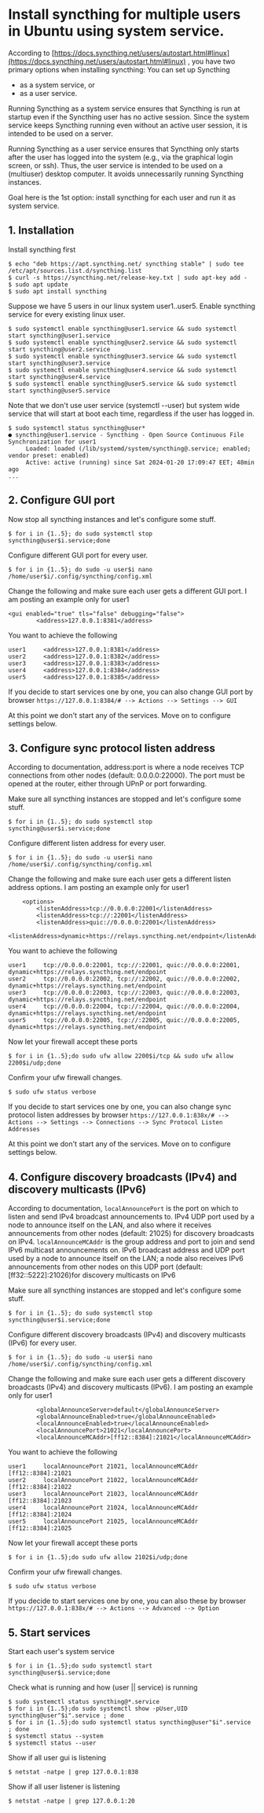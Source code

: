 # Install syncthing for multiple users in Ubuntu using system service.

According to [https://docs.syncthing.net/users/autostart.html#linux](https://docs.syncthing.net/users/autostart.html#linux) , you have two primary options when installing syncthing: You can set up Syncthing

  * as a system service, or 
  * as a user service. 

Running Syncthing as a system service ensures that Syncthing is run at startup even if the Syncthing user has no active session. Since the system service keeps Syncthing running even without an active user session, it is intended to be used on a server. 

Running Syncthing as a user service ensures that Syncthing only starts after the user has logged into the system (e.g., via the graphical login screen, or ssh). Thus, the user service is intended to be used on a (multiuser) desktop computer. It avoids unnecessarily running Syncthing instances.

Goal here is the 1st option: install syncthing for each user and run it as system service.


## 1. Installation
Install syncthing first
```
$ echo "deb https://apt.syncthing.net/ syncthing stable" | sudo tee /etc/apt/sources.list.d/syncthing.list
$ curl -s https://syncthing.net/release-key.txt | sudo apt-key add -
$ sudo apt update
$ sudo apt install syncthing
```

Suppose we have 5 users in our linux system user1..user5. Enable syncthing service for every existing linux user. 
```
$ sudo systemctl enable syncthing@user1.service && sudo systemctl start syncthing@user1.service 
$ sudo systemctl enable syncthing@user2.service && sudo systemctl start syncthing@user2.service 
$ sudo systemctl enable syncthing@user3.service && sudo systemctl start syncthing@user3.service 
$ sudo systemctl enable syncthing@user4.service && sudo systemctl start syncthing@user4.service 
$ sudo systemctl enable syncthing@user5.service && sudo systemctl start syncthing@user5.service 
```

Note that we don't use user service (systemctl --user) but system wide service that will start at boot each time, regardless if the user has logged in.
```
$ sudo systemctl status syncthing@user*
● syncthing@user1.service - Syncthing - Open Source Continuous File Synchronization for user1
     Loaded: loaded (/lib/systemd/system/syncthing@.service; enabled; vendor preset: enabled)
     Active: active (running) since Sat 2024-01-20 17:09:47 EET; 48min ago
...
```
## 2. Configure GUI port
Now stop all syncthing instances and let's configure some stuff. 
```
$ for i in {1..5}; do sudo systemctl stop syncthing@user$i.service;done
```

Configure different GUI port for every user.
```
$ for i in {1..5}; do sudo -u user$i nano /home/user$i/.config/syncthing/config.xml
```
Change the following and make sure each user gets a different GUI port. I am posting an example only for user1
```
<gui enabled="true" tls="false" debugging="false">
        <address>127.0.0.1:8381</address>
```
You want to achieve the following
```
user1     <address>127.0.0.1:8381</address>
user2     <address>127.0.0.1:8382</address>
user3     <address>127.0.0.1:8383</address>
user4     <address>127.0.0.1:8384</address>
user5     <address>127.0.0.1:8385</address>
```

If you decide to start services one by one, you can also change GUI port by browser `https://127.0.0.1:8384/# --> Actions --> Settings --> GUI`

At this point we don't start any of the services. Move on to configure settings below.

## 3. Configure sync protocol listen address
According to documentation, <listenAddress> address:port is where a node receives TCP connections from other nodes (default: 0.0.0.0:22000). The port must be opened at the router, either through UPnP or port forwarding.

Make sure all syncthing instances are stopped and let's configure some stuff. 
```
$ for i in {1..5}; do sudo systemctl stop syncthing@user$i.service;done
```

Configure different listen address for every user.
```
$ for i in {1..5}; do sudo -u user$i nano /home/user$i/.config/syncthing/config.xml
```
Change the following and make sure each user gets a different listen address options. I am posting an example only for user1
```
    <options>
        <listenAddress>tcp://0.0.0.0:22001</listenAddress>
        <listenAddress>tcp://:22001</listenAddress>
        <listenAddress>quic://0.0.0.0:22001</listenAddress>
        <listenAddress>dynamic+https://relays.syncthing.net/endpoint</listenAddress>
```
You want to achieve the following
```
user1     tcp://0.0.0.0:22001, tcp://:22001, quic://0.0.0.0:22001, dynamic+https://relays.syncthing.net/endpoint
user2     tcp://0.0.0.0:22002, tcp://:22002, quic://0.0.0.0:22002, dynamic+https://relays.syncthing.net/endpoint
user3     tcp://0.0.0.0:22003, tcp://:22003, quic://0.0.0.0:22003, dynamic+https://relays.syncthing.net/endpoint
user4     tcp://0.0.0.0:22004, tcp://:22004, quic://0.0.0.0:22004, dynamic+https://relays.syncthing.net/endpoint
user5     tcp://0.0.0.0:22005, tcp://:22005, quic://0.0.0.0:22005, dynamic+https://relays.syncthing.net/endpoint

```
Now let your firewall accept these ports
```
$ for i in {1..5};do sudo ufw allow 2200$i/tcp && sudo ufw allow 2200$i/udp;done
```

Confirm your ufw firewall changes.
```
$ sudo ufw status verbose
```
         
If you decide to start services one by one, you can also change sync protocol listen addresses by browser `https://127.0.0.1:838x/# --> Actions --> Settings --> Connections --> Sync Protocol Listen Addresses`

At this point we don't start any of the services. Move on to configure settings below.
         
## 4. Configure discovery broadcasts (IPv4) and discovery multicasts (IPv6)
According to documentation, `localAnnouncePort` is the port on which to listen and send IPv4 broadcast announcements to. IPv4 UDP port used by a node to announce itself on the LAN, and also where it receives announcements from other nodes (default: 21025) for discovery broadcasts on IPv4. `localAnnounceMCAddr` is the group address and port to join and send IPv6 multicast announcements on. IPv6 broadcast address and UDP port used by a node to announce itself on the LAN; a node also receives IPv6 announcements from other nodes on this UDP port (default: [ff32::5222]:21026)for discovery multicasts on IPv6

Make sure all syncthing instances are stopped and let's configure some stuff. 
```
$ for i in {1..5}; do sudo systemctl stop syncthing@user$i.service;done
```

Configure different discovery broadcasts (IPv4) and discovery multicasts (IPv6) for every user.
```
$ for i in {1..5}; do sudo -u user$i nano /home/user$i/.config/syncthing/config.xml
```

Change the following and make sure each user gets a different discovery broadcasts (IPv4) and discovery multicasts (IPv6). I am posting an example only for user1 
```
        <globalAnnounceServer>default</globalAnnounceServer>
        <globalAnnounceEnabled>true</globalAnnounceEnabled>
        <localAnnounceEnabled>true</localAnnounceEnabled>
        <localAnnouncePort>21021</localAnnouncePort>
        <localAnnounceMCAddr>[ff12::8384]:21021</localAnnounceMCAddr>
```
         
You want to achieve the following
```
user1     localAnnouncePort 21021, localAnnounceMCAddr [ff12::8384]:21021
user2     localAnnouncePort 21022, localAnnounceMCAddr [ff12::8384]:21022
user3     localAnnouncePort 21023, localAnnounceMCAddr [ff12::8384]:21023
user4     localAnnouncePort 21024, localAnnounceMCAddr [ff12::8384]:21024
user5     localAnnouncePort 21025, localAnnounceMCAddr [ff12::8384]:21025
```
Now let your firewall accept these ports
```
$ for i in {1..5};do sudo ufw allow 2102$i/udp;done
```

Confirm your ufw firewall changes.
```
$ sudo ufw status verbose
```
         
If you decide to start services one by one, you can also these by browser `https://127.0.0.1:838x/# --> Actions --> Advanced --> Option`

## 5. Start services
Start each user's system service
```
$ for i in {1..5};do sudo systemctl start syncthing@user$i.service;done
```

Check what is running and how (user || service) is running
```
$ sudo systemctl status syncthing@*.service
$ for i in {1..5};do sudo systemctl show -pUser,UID syncthing@user"$i".service ; done
$ for i in {1..5};do sudo systemctl status syncthing@user"$i".service ; done
$ systemctl status --system
$ systemctl status --user
```

Show if all user gui is listening
```
$ netstat -natpe | grep 127.0.0.1:838
```

Show if all user listener is listening
```
$ netstat -natpe | grep 127.0.0.1:20
```

